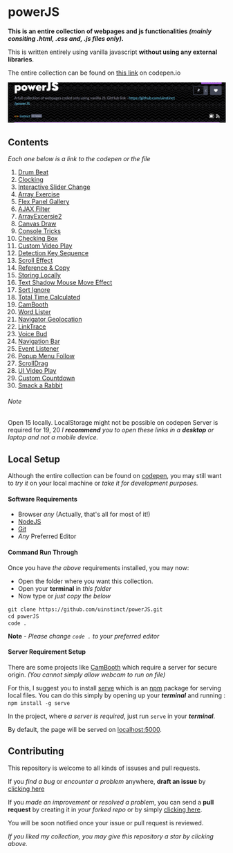 # powerJS

**This is an entire collection of webpages and js functionalities _(mainly consiting .html, .css and, .js files only)_.**

This is written entirely using vanilla javascript **without using any external libraries**.

The entire collection can be found on [this link](https://codepen.io/collection/XWdjWw) on codepen.io

![Img](img.png)

## Contents

*Each one below is a link to the codepen or the file*

  1. [Drum Beat](https://codepen.io/uinstinct/full/ExVQovR)
  2. [Clocking](https://codepen.io/uinstinct/full/ZEbrvav)
  3. [Interactive Slider Change](https://codepen.io/uinstinct/full/eYpVyyV)
  4. [Array Exercise](/04/arrayExercise.js)
  5. [Flex Panel Gallery](https://codepen.io/uinstinct/full/eYpVyyV)
  6. [AJAX Filter](/06)
  7. [ArrayExcersie2](/07/arrayExercise2.html)
  8. [Canvas Draw](https://codepen.io/uinstinct/full/gOavoyM)
  9. [Console Tricks](/09/consoleTools.html)
  10. [Checking Box](https://codepen.io/uinstinct/full/WNQMdBE)
  11. [Custom Video Play](https://codepen.io/uinstinct/full/gOavvpL)
  12. [Detection Key Sequence](https://codepen.io/uinstinct/full/xxwYpve)
  13. [Scroll Effect](https://codepen.io/uinstinct/full/pojaazL)
  14. [Reference & Copy](/14)
  15. [Storing Locally](https://codepen.io/uinstinct/full/ExVOxpp)
  16. [Text Shadow Mouse Move Effect](https://codepen.io/uinstinct/full/OJyQQMm)
  17. [Sort Ignore](https://codepen.io/uinstinct/full/zYvRRBX)
  18. [Total Time Calculated](https://codepen.io/uinstinct/full/MWaQQbP)
  19. [CamBooth](https://codepen.io/uinstinct/full/NWGOoJK)
  20. [Word Lister](https://codepen.io/uinstinct/full/mdeQdzd)
  21. [Navigator Geolocation](https://codepen.io/uinstinct/full/VwvVwEJ)
  22. [LinkTrace](https://codepen.io/uinstinct/full/WNQMMRM)
  23. [Voice Bud](https://codepen.io/uinstinct/full/pojaaeO)
  24. [Navigation Bar](https://codepen.io/uinstinct/full/rNOJJGb)
  25. [Event Listener](/25/eventListener.html)
  26. [Popup Menu Follow](https://codepen.io/uinstinct/full/BaoGabL)
  27. [ScrollDrag](https://codepen.io/uinstinct/full/NWGERmz)
  28. [UI Video Play](https://codepen.io/uinstinct/full/JjYejVx)
  29. [Custom Countdown](https://codepen.io/uinstinct/full/oNjapmY)
  30. [Smack a Rabbit](https://codepen.io/uinstinct/full/WNQYeyV)

###### Note

Open 15 locally. LocalStorage might not be possible on codepen
Server is required for 19, 20
*I __recommend__ you to open these links in a __desktop__ or laptop and not a mobile device.*

## Local Setup

Although the entire collection can be found on [codepen](https://codepen.io/collection/XWdjWw), you may still want to *try it* on your local machine or *take it for development purposes.*

#### Software Requirements
- Browser *any* (Actually, that's all for most of it!)
- [NodeJS](https://nodejs.org)
- [Git](https://git-scm.com/)
- *Any* Preferred Editor

#### Command Run Through

Once you have *the above* requirements installed, you may now:

- Open the folder where you want this collection.
- Open your __terminal__ in *this folder*
- Now type or *just copy the below*
```
git clone https://github.com/uinstinct/powerJS.git
cd powerJS
code .
```

**Note** - *Please change `code .` to your preferred editor*

#### Server Requirement Setup

There are some projects like [CamBooth](/30) which require a server for secure origin.
*(You cannot simply allow webcam to run on file)*

For this, I suggest you to install [serve](https://www.npmjs.com/package/serve) which is an [npm](https://npmjs.com) package for serving local files.
You can do this simply by opening up your *__terminal__* and running :
`npm install -g serve`

In the project, where *a server is required*, just run `serve` in your *__terminal__*.

By default, the page will be served on [localhost:5000](http://localhost:5000).


## Contributing

This repository is welcome to all kinds of issuses and pull requests.

If you *find a bug* or *encounter a problem* anywhere, __draft an issue__ by [clicking here](https://github.com/uinstinct/powerJS/issues/new)

If you *made an improvement* or *resolved a problem*, you can send a **pull request** by creating it in *your forked repo* or by simply [clicking here](https://github.com/uinstinct/powerJS/pulls).

You will be soon notified once your issue or pull request is reviewed.



*If you liked my collection, you may give this repository a star by clicking above.*